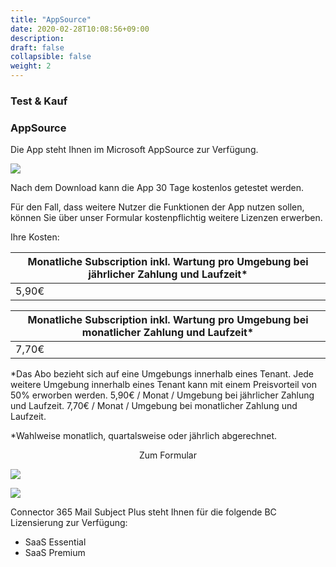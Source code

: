 ```yaml
---
title: "AppSource"
date: 2020-02-28T10:08:56+09:00
description: 
draft: false
collapsible: false
weight: 2
---
```

### Test & Kauf

### AppSource

Die App steht Ihnen im Microsoft AppSource zur Verfügung.

![](images/apps/easystore.PNG)

Nach dem Download kann die App 30 Tage kostenlos getestet werden.

Für den Fall, dass weitere Nutzer die Funktionen der App nutzen sollen, können Sie über unser Formular kostenpflichtig weitere Lizenzen erwerben.

Ihre Kosten:

| Monatliche Subscription inkl. Wartung pro Umgebung bei jährlicher Zahlung und Laufzeit* |
|-----------------------------------------------------------------------------------------|
| 5,90€                                                                                   |

| Monatliche Subscription inkl. Wartung pro Umgebung bei monatlicher Zahlung und Laufzeit*|
|-----------------------------------------------------------------------------------------|
| 7,70€                                                                                   |

*Das Abo bezieht sich auf eine Umgebungs innerhalb eines Tenant. Jede weitere Umgebung innerhalb eines Tenant kann mit einem Preisvorteil von 50% erworben werden.
5,90€ / Monat / Umgebung bei jährlicher Zahlung und Laufzeit.
7,70€ / Monat / Umgebung bei monatlicher Zahlung und Laufzeit.

*Wahlweise monatlich, quartalsweise oder jährlich abgerechnet.

<p style="text-align: center;">
Zum Formular
</p>

[<img src="/images/apps/Forms_easy.png">](https://forms.office.com/Pages/ResponsePage.aspx?id=wbg8p1B5wk60E37fEWJ6gK10RbLPyuxOs2bKXXZxm8JUOVIzN0JGRTRTUjRGRzZQMFZJOUVGVEtaVS4u)

![](images/apps/senderforms_removed.PNG)
 
Connector 365 Mail Subject Plus steht Ihnen für die folgende BC Lizensierung zur Verfügung:

- SaaS Essential
- SaaS Premium



